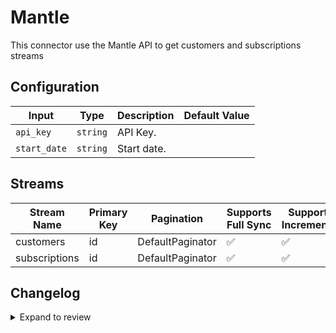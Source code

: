 # Mantle
This connector use the Mantle API to get customers and subscriptions streams

## Configuration

| Input | Type | Description | Default Value |
|-------|------|-------------|---------------|
| `api_key` | `string` | API Key.  |  |
| `start_date` | `string` | Start date.  |  |

## Streams
| Stream Name | Primary Key | Pagination | Supports Full Sync | Supports Incremental |
|-------------|-------------|------------|---------------------|----------------------|
| customers | id | DefaultPaginator | ✅ |  ✅  |
| subscriptions | id | DefaultPaginator | ✅ |  ✅  |

## Changelog

<details>
  <summary>Expand to review</summary>

| Version          | Date              | Pull Request | Subject        |
|------------------|-------------------|--------------|----------------|
| 0.0.8 | 2025-10-21 | [68445](https://github.com/airbytehq/airbyte/pull/68445) | Update dependencies |
| 0.0.7 | 2025-10-14 | [67809](https://github.com/airbytehq/airbyte/pull/67809) | Update dependencies |
| 0.0.6 | 2025-10-07 | [67377](https://github.com/airbytehq/airbyte/pull/67377) | Update dependencies |
| 0.0.5 | 2025-09-30 | [66339](https://github.com/airbytehq/airbyte/pull/66339) | Update dependencies |
| 0.0.4 | 2025-09-09 | [65746](https://github.com/airbytehq/airbyte/pull/65746) | Update dependencies |
| 0.0.3 | 2025-09-04 | [65150](https://github.com/airbytehq/airbyte/pull/65150) | Fix pagination for Subscriptions |
| 0.0.2 | 2025-08-23 | [65182](https://github.com/airbytehq/airbyte/pull/65182) | Update dependencies |
| 0.0.1 | 2025-08-13 | | Initial release by [@KimPlv](https://github.com/KimPlv) via Connector Builder |

</details>
